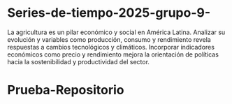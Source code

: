 # Series-de-tiempo-2025-grupo-9-
La agricultura es un pilar económico y social en América Latina. Analizar su evolución y variables como producción, consumo y rendimiento revela respuestas a cambios tecnológicos y climáticos. Incorporar indicadores económicos como precio y rendimiento mejora la orientación de políticas hacia la sostenibilidad y productividad del sector.
# Prueba-Repositorio
